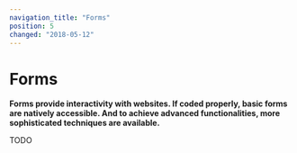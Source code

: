 ```yaml
---
navigation_title: "Forms"
position: 5
changed: "2018-05-12"
---
```


# Forms

**Forms provide interactivity with websites. If coded properly, basic forms are natively accessible. And to achieve advanced functionalities, more sophisticated techniques are available.**

TODO